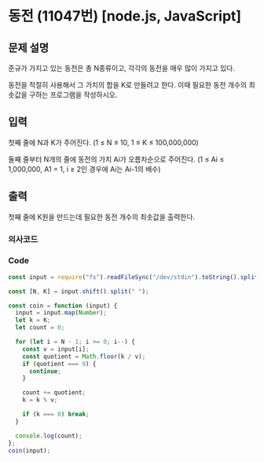 # 동전 (11047번) [node.js, JavaScript]

## 문제 설명

준규가 가지고 있는 동전은 총 N종류이고, 각각의 동전을 매우 많이 가지고 있다.

동전을 적절히 사용해서 그 가치의 합을 K로 만들려고 한다. 이때 필요한 동전 개수의 최솟값을 구하는 프로그램을 작성하시오.

## 입력

첫째 줄에 N과 K가 주어진다. (1 ≤ N ≤ 10, 1 ≤ K ≤ 100,000,000)

둘째 줄부터 N개의 줄에 동전의 가치 Ai가 오름차순으로 주어진다. (1 ≤ Ai ≤ 1,000,000, A1 = 1, i ≥ 2인 경우에 Ai는 Ai-1의 배수)

## 출력

첫째 줄에 K원을 만드는데 필요한 동전 개수의 최솟값을 출력한다.

### 의사코드

### Code

```js
const input = require("fs").readFileSync("/dev/stdin").toString().split("\n"); //입력메세지 받음

const [N, K] = input.shift().split(" ");

const coin = function (input) {
  input = input.map(Number);
  let k = K;
  let count = 0;

  for (let i = N - 1; i >= 0; i--) {
    const v = input[i];
    const quotient = Math.floor(k / v);
    if (quotient === 0) {
      continue;
    }

    count += quotient;
    k = k % v;

    if (k === 0) break;
  }

  console.log(count);
};
coin(input);
```
